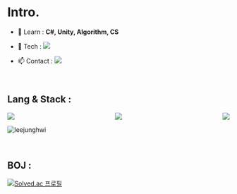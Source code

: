 <h1 align="left">Intro.</h1>

- 🌱 Learn : **C#, Unity, Algorithm, CS**

- 📝 Tech : <a href="https://river-pearl-643.notion.site/Hwi-s-GameDev-c5062a7c67824137b8fc15cd002c91ec?pvs=4" target="_blank"><img src="https://img.shields.io/badge/Notion-000000?style=flat-square&logo=notion&logoColor=FFFFFF"/></a>

- 📫 Contact : <a href="mailto:wnd4114294225@gmail.com"><img src="https://img.shields.io/badge/Gmail-000000?style=flat-square&logo=gmail&logoColor=FFFFFF"/></a>
  
<br>
<p align="left">
</p>

## Lang & Stack : <br>
<div style="display: flex; justify-content: space-between;">
    <img src="https://img.shields.io/badge/c++-000000?style=for-the-badge&logo=cplusplus&logoColor=white">
    <img src="https://img.shields.io/badge/c%23-000000?style=for-the-badge&logo=csharp&logoColor=white">
    <img src="https://img.shields.io/badge/unity-000000?style=for-the-badge&logo=unity&logoColor=white">
</div>


<p><img align="center" src="https://github-readme-stats.vercel.app/api/top-langs?username=leejunghwi&show_icons=true&locale=en&layout=compact" alt="leejunghwi" /></p>
<br>

## BOJ :
[![Solved.ac
프로필](http://mazassumnida.wtf/api/v2/generate_badge?boj=wnd4114294225)](https://solved.ac/wnd4114294225)

